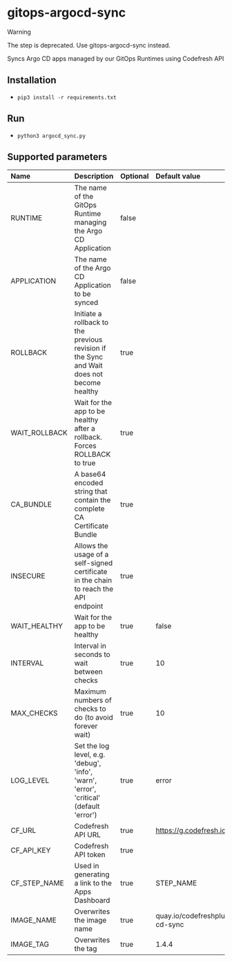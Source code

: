 # gitops-argocd-sync

> [!WARNING]
> The step is deprecated. Use gitops-argocd-sync instead.

Syncs Argo CD apps managed by our GitOps Runtimes using Codefresh API

##  Installation 

* `pip3 install -r requirements.txt`

## Run

* `python3 argocd_sync.py`

## Supported parameters
| Name           | Description                                                                               | Optional | Default value                          |
|:---------------|:------------------------------------------------------------------------------------------|:---------|:---------------------------------------|
| RUNTIME        | The name of the GitOps Runtime managing the Argo CD Application                           | false    |                                        |
| APPLICATION    | The name of the Argo CD Application to be synced                                          | false    |                                        |
| ROLLBACK       | Initiate a rollback to the previous revision if the Sync and Wait does not become healthy | true     |                                        |
| WAIT_ROLLBACK  | Wait for the app to be healthy after a rollback. Forces ROLLBACK to true                  | true     |                                        |
| CA_BUNDLE      | A base64 encoded string that contain the complete CA Certificate Bundle                   | true     |                                        |
| INSECURE       | Allows the usage of a self-signed certificate in the chain to reach the API endpoint      | true     |                                        |
| WAIT_HEALTHY   | Wait for the app to be healthy                                                            | true     | false                                  |
| INTERVAL       | Interval in seconds to wait between checks                                                | true     | 10                                     |
| MAX_CHECKS     | Maximum numbers of checks to do (to avoid forever wait)                                   | true     | 10                                     |
| LOG_LEVEL      | Set the log level, e.g. 'debug', 'info', 'warn', 'error', 'critical' (default 'error')    | true     | error                                  |
| CF_URL         | Codefresh API URL                                                                         | true     | https://g.codefresh.io                 |
| CF_API_KEY     | Codefresh API token                                                                       | true     |                                        |
| CF_STEP_NAME   | Used in generating a link to the Apps Dashboard                                           | true     | STEP_NAME                              |
| IMAGE_NAME     | Overwrites the image name                                                                 | true     | quay.io/codefreshplugins/argo-cd-sync  |
| IMAGE_TAG      | Overwrites the tag                                                                        | true     | 1.4.4                                  |
